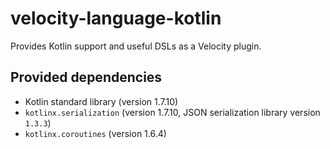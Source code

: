 # velocity-language-kotlin

Provides Kotlin support and useful DSLs as a Velocity plugin.

## Provided dependencies

* Kotlin standard library (version 1.7.10)
* `kotlinx.serialization` (version 1.7.10, JSON serialization library version `1.3.3`)
* `kotlinx.coroutines` (version 1.6.4)
